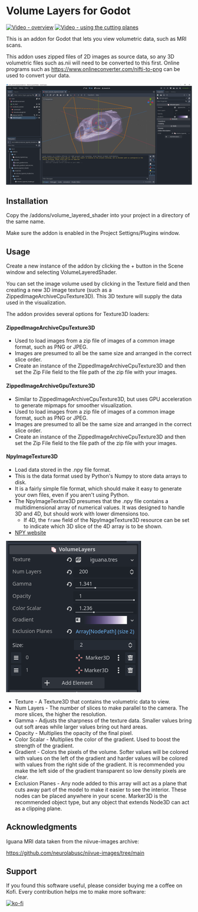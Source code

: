 # Volume Layers for Godot

[![Video - overview](https://img.youtube.com/vi/1IvKWIieZPM/0.jpg)](https://www.youtube.com/watch?v=1IvKWIieZPM)
[![Video - using the cutting planes](https://img.youtube.com/vi/FzYEshB9TFQ/0.jpg)](https://www.youtube.com/watch?v=FzYEshB9TFQ)

This is an addon for Godot that lets you view volumetric data, such as MRI scans.

This addon uses zipped files of 2D images as source data, so any 3D volumetric files such as.nii will need to be converted to this first.  Online programs such as https://www.onlineconverter.com/nifti-to-png can be used to convert your data.

![Shader in editor viewport](docs/editor_screenshot.png)

## Installation

Copy the /addons/volume_layered_shader into your project in a directory of the same name.

Make sure the addon is enabled in the Project Settigns/Plugins window.

## Usage

Create a new instance of the addon by clicking the + button in the Scene window and selecting VolumeLayeredShader.

You can set the image volume used by clicking in the Texture field and then creating a new 3D image texture (such as a ZippedImageArchiveCpuTexture3D).  This 3D texture will supply the data used in the visualization.

The addon provides several options for Texture3D loaders:

#### ZippedImageArchiveCpuTexture3D

- Used to load images from a zip file of images of a common image format, such as PNG or JPEG.
- Images are presumed to all be the same size and arranged in the correct slice order.
- Create an instance of the ZippedImageArchiveCpuTexture3D and then set the Zip File field to the file path of the zip file with your images.
    
#### ZippedImageArchiveGpuTexture3D

- Similar to ZippedImageArchiveCpuTexture3D, but uses GPU acceleration to generate mipmaps for smoother visualization.
- Used to load images from a zip file of images of a common image format, such as PNG or JPEG.
- Images are presumed to all be the same size and arranged in the correct slice order.
- Create an instance of the ZippedImageArchiveCpuTexture3D and then set the Zip File field to the file path of the zip file with your images.

#### NpyImageTexture3D

- Load data stored in the .npy file format.
- This is the data format used by Python's Numpy to store data arrays to disk.
- It is a fairly simple file format, which should make it easy to generate your own files, even if you aren't using Python.
- The NpyImageTexture3D presumes that the .npy file contains a multidimensional array of numerical values.  It was designed to handle 3D and 4D, but should work with lower dimensions too.
    - If 4D, the `frame` field of the NpyImageTexture3D resource can be set to indicate which 3D slice of the 4D array is to be shown.
- [NPY website](https://numpy.org/devdocs/reference/generated/numpy.lib.format.html)


![Inspector shader](docs/volume_layer_inspector_panel.png)

* Texture - A Texture3D that contains the volumetric data to view.
* Num Layers - The number of slices to make parallel to the camera.  The more slices, the higher the resolution.
* Gamma - Adjusts the sharpness of the texture data.  Smaller values bring out soft areas while larger values bring out hard areas.
* Opacity - Multiplies the opacity of the final pixel.
* Color Scalar - Multiplies the color of the gradient.  Used to boost the strength of the gradient.
* Gradient - Colors the pixels of the volume.  Softer values will be colored with values on the left of the gradient and harder values will be colored with values from the right side of the gradient.  It is recommended you make the left side of the gradient transparent so low density pixels are clear.
* Exclusion Planes - Any node added to this array will act as a plane that cuts away part of the model to make it easier to see the interior.  These nodes can be placed anywhere in your scene.  Marker3D is the recommended object type, but any object that extends Node3D can act as a clipping plane.

## Acknowledgments

Iguana MRI data taken from the niivue-images archive:

https://github.com/neurolabusc/niivue-images/tree/main


## Support

If you found this software useful, please consider buying me a coffee on Kofi.  Every contribution helps me to make more software:

[![ko-fi](https://ko-fi.com/img/githubbutton_sm.svg)](https://ko-fi.com/Y8Y43J6OB)

